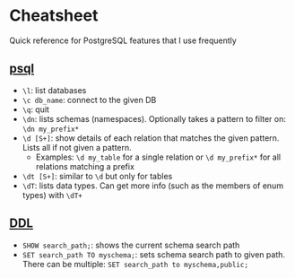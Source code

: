 # Cheatsheet

Quick reference for PostgreSQL features that I use frequently

## [psql](https://www.postgresql.org/docs/current/app-psql.html)

* `\l`: list databases
* `\c db_name`: connect to the given DB
* `\q`: quit
* `\dn`: lists schemas (namespaces). Optionally takes a pattern to filter on: `\dn my_prefix*`
* `\d [S+]`: show details of each relation that matches the given pattern. Lists all if not given a pattern.
  * Examples: `\d my_table` for a single relation or `\d my_prefix*` for all relations matching a prefix
* `\dt [S+]`: similar to `\d` but only for tables
* `\dT`: lists data types. Can get more info (such as the members of enum types) with `\dT+`

## [DDL](https://www.postgresql.org/docs/current/ddl.html)

* `SHOW search_path;`: shows the current schema search path
* `SET search_path TO myschema;`: sets schema search path to given path. There can be multiple: `SET search_path to myschema,public;`
